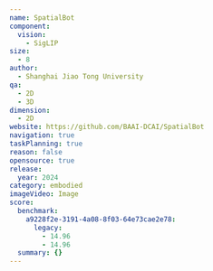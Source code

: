 ```yaml
---
name: SpatialBot
component:
  vision:
    - SigLIP
size:
  - 8
author:
  - Shanghai Jiao Tong University
qa:
  - 2D
  - 3D
dimension:
  - 2D
website: https://github.com/BAAI-DCAI/SpatialBot
navigation: true
taskPlanning: true
reason: false
opensource: true
release:
  year: 2024
category: embodied
imageVideo: Image
score:
  benchmark:
    a9228f2e-3191-4a08-8f03-64e73cae2e78:
      legacy:
        - 14.96
        - 14.96
  summary: {}
---
```


